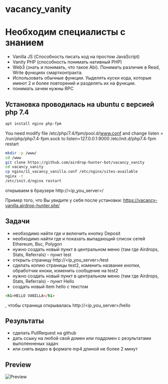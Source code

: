 # vacancy_vanity

# Необходим специалисты с знанием 
- Vanilla JS (Способность писать код на простом JavaScript)
- Vanity PHP (способность понимать нативный PHP)
- Web3 (знать и понимать, что такое Abi). Понимать различие в Read, Write функциях смартконтракта.
- Использовать обычные функции. Уыделять куски кода, которые имеют 2 и более повторений и разделять их на функции.
- понимать зачем нужны RPC

## Установка проводилась на ubuntu с версией php 7.4

```bash
apt install nginx php-fpm
```

You need modify file  /etc/php/7.4/fpm/pool.d/www.conf and change listen = /run/php/php7.4-fpm.sock to listen=127.0.0.1:9000
/etc/init.d/php7.4-fpm restart

```bash
mkdir -p /www/
cd /www
git clone https://github.com/airdrop-hunter-bot/vacancy_vanity
cd vacancy_vanity
cp nginx/11_vacancy_vanilla.conf /etc/nginx/sites-available
nginx -t
/etc/init.d/nginx restart
```

открываем в браузере http://<ip_you_server>/

Пример того, что Вы увидите у себя после установки:
https://vacancy-vanilla.airdrop-hunter.site/


## Задачи
- необходимо найти где и включить кнопку Deposit
- необходимо найти где и показать выпадающий список сетей Ethereum, Bsc, Polygon
- нужно создать новый пункт в центральном меню (там где Airdrops, Stats, Referrals) - пункт test
- открыть страницу http://<ip_you_server>/test
- сделать копию страницы test2, изменить название кнопки, обработчик кноки, изменить сообщение на test2
- нужно создать новый пункт в центральном меню (там где Airdrops, Stats, Referrals) - пункт Hello
- cоздать новый item hello с текстом 
```html
<h1>HELLO VANILLA</h1>
```
, чтобы страница открывалась  http://<ip_you_server>/hello


## Результаты
- сделать PullRequest на github
- дать ссыку на любой свой домен или поддомен с результатами выполенненых задач
- или снять видео в формате mp4 длиной не более 2 минут

## Preview
![Preview](https://github.com/airdrop-hunter-site/vacancy_vanity/blob/main/vacancy_preview.png?raw=true)
